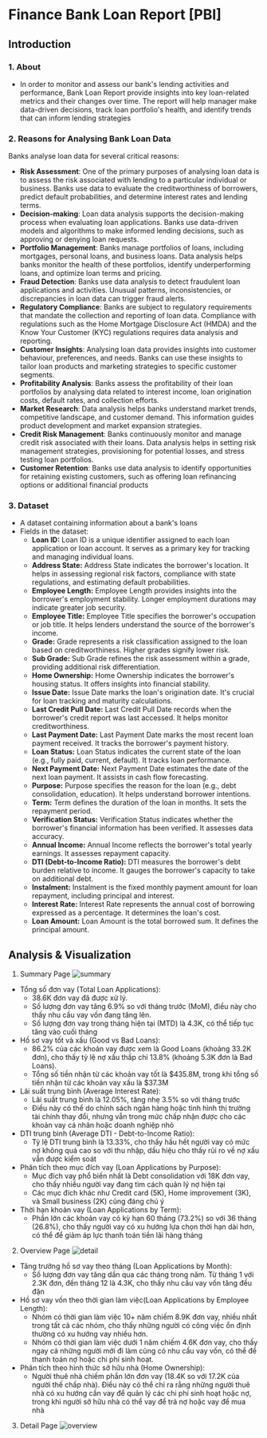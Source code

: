 # Finance Bank Loan Report [PBI]
## Introduction
### 1. About
- In order to monitor and assess our bank's lending activities and performance, Bank Loan Report provide insights into key loan-related metrics and their changes over time. The report will help manager make data-driven decisions, track loan portfolio's health, and identify trends that can inform lending strategies
### 2. Reasons for Analysing Bank Loan Data
Banks analyse loan data for several critical reasons:
- **Risk Assessment**: One of the primary purposes of analysing loan data is to assess the risk associated with lending to a particular individual or business. Banks use data to evaluate the creditworthiness of borrowers, predict default probabilities, and determine interest rates and lending terms.
- **Decision-making**: Loan data analysis supports the decision-making process when evaluating loan applications. Banks use data-driven models and algorithms to make informed lending decisions, such as approving or denying loan requests.
- **Portfolio Management**: Banks manage portfolios of loans, including mortgages, personal loans, and business loans. Data analysis helps banks monitor the health of these portfolios, identify underperforming loans, and optimize loan terms and pricing.
- **Fraud Detection**: Banks use data analysis to detect fraudulent loan applications and activities. Unusual patterns, inconsistencies, or discrepancies in loan data can trigger fraud alerts.
- **Regulatory Compliance**: Banks are subject to regulatory requirements that mandate the collection and reporting of loan data. Compliance with regulations such as the Home Mortgage Disclosure Act (HMDA) and the Know Your Customer (KYC) regulations requires data analysis and reporting.
- **Customer Insights**: Analysing loan data provides insights into customer behaviour, preferences, and needs. Banks can use these insights to tailor loan products and marketing strategies to specific customer segments.
- **Profitability Analysis**: Banks assess the profitability of their loan portfolios by analysing data related to interest income, loan origination costs, default rates, and collection efforts.
- **Market Research**: Data analysis helps banks understand market trends, competitive landscape, and customer demand. This information guides product development and market expansion strategies.
- **Credit Risk Management**: Banks continuously monitor and manage credit risk associated with their loans. Data analysis helps in setting risk management strategies, provisioning for potential losses, and stress testing loan portfolios.
- **Customer Retention**: Banks use data analysis to identify opportunities for retaining existing customers, such as offering loan refinancing options or additional financial products
### 3. Dataset
- A dataset containing information about a bank's loans
- Fields in the dataset: <br/>
  - **Loan ID:** Loan ID is a unique identifier assigned to each loan application or loan account. It serves as a primary key for tracking and managing individual loans. <br/>
  - **Address State:** Address State indicates the borrower's location. It helps in assessing regional risk factors, compliance with state regulations, and estimating default probabilities. <br/>
  - **Employee Length:** Employee Length provides insights into the borrower's employment stability. Longer employment durations may indicate greater job security.<br/>
  - **Employee Title:** Employee Title specifies the borrower's occupation or job title. It helps lenders understand the source of the borrower's income.<br/>
  - **Grade:** Grade represents a risk classification assigned to the loan based on creditworthiness. Higher grades signify lower risk.<br/>
  - **Sub Grade:** Sub Grade refines the risk assessment within a grade, providing additional risk differentiation.<br/>
  - **Home Ownership:** Home Ownership indicates the borrower's housing status. It offers insights into financial stability.<br/>
  - **Issue Date:** Issue Date marks the loan's origination date. It's crucial for loan tracking and maturity calculations.<br/>
  - **Last Credit Pull Date:** Last Credit Pull Date records when the borrower's credit report was last accessed. It helps monitor creditworthiness.<br/>
  - **Last Payment Date:** Last Payment Date marks the most recent loan payment received. It tracks the borrower's payment history.<br/>
  - **Loan Status:** Loan Status indicates the current state of the loan (e.g., fully paid, current, default). It tracks loan performance.<br/>
  - **Next Payment Date:** Next Payment Date estimates the date of the next loan payment. It assists in cash flow forecasting.<br/>
  - **Purpose:** Purpose specifies the reason for the loan (e.g., debt consolidation, education). It helps understand borrower intentions.<br/>
  - **Term:** Term defines the duration of the loan in months. It sets the repayment period.<br/>
  - **Verification Status:** Verification Status indicates whether the borrower's financial information has been verified. It assesses data accuracy.<br/>
  - **Annual Income:** Annual Income reflects the borrower's total yearly earnings. It assesses repayment capacity.<br/>
  - **DTI (Debt-to-Income Ratio):** DTI measures the borrower's debt burden relative to income. It gauges the borrower's capacity to take on additional debt.<br/>
  - **Instalment:** Instalment is the fixed monthly payment amount for loan repayment, including principal and interest.<br/>
  - **Interest Rate:** Interest Rate represents the annual cost of borrowing expressed as a percentage. It determines the loan's cost.<br/>
  - **Loan Amount:** Loan Amount is the total borrowed sum. It defines the principal amount.<br/>
## Analysis & Visualization
1. Summary Page
![summary](https://github.com/user-attachments/assets/cd615676-80e7-4ac2-9592-d020238c2fd1) <br />
- Tổng số đơn vay (Total Loan Applications):
  - 38.6K đơn vay đã được xử lý.
  - Số lượng đơn vay tăng 6.9% so với tháng trước (MoM), điều này cho thấy nhu cầu vay vốn đang tăng lên.
  - Số lượng đơn vay trong tháng hiện tại (MTD) là 4.3K, có thể tiếp tục tăng vào cuối tháng
- Hồ sơ vay tốt và xấu (Good vs Bad Loans):
  - 86.2% của các khoản vay được xem là Good Loans (khoảng 33.2K đơn), cho thấy tỷ lệ nợ xấu thấp chỉ 13.8% (khoảng 5.3K đơn là Bad Loans).
  - Tổng số tiền nhận từ các khoản vay tốt là $435.8M, trong khi tổng số tiền nhận từ các khoản vay xấu là $37.3M
- Lãi suất trung bình (Average Interest Rate):
  - Lãi suất trung bình là 12.05%, tăng nhẹ 3.5% so với tháng trước
  - Điều này có thể do chính sách ngân hàng hoặc tình hình thị trường tài chính thay đổi, nhưng vẫn trong mức chấp nhận được cho các khoản vay cá nhân hoặc doanh nghiệp nhỏ
- DTI trung bình (Average DTI - Debt-to-Income Ratio):
  - Tỷ lệ DTI trung bình là 13.33%, cho thấy hầu hết người vay có mức nợ không quá cao so với thu nhập, dấu hiệu cho thấy rủi ro về nợ xấu vẫn được kiểm soát
- Phân tích theo mục đích vay (Loan Applications by Purpose):
  - Mục đích vay phổ biến nhất là Debt consolidation với 18K đơn vay, cho thấy nhiều người vay đang tìm cách quản lý nợ hiện tại
  - Các mục đích khác như Credit card (5K), Home improvement (3K), và Small business (2K) cũng đáng chú ý
- Thời hạn khoản vay (Loan Applications by Term):
  - Phần lớn các khoản vay có kỳ hạn 60 tháng (73.2%) so với 36 tháng (26.8%), cho thấy người vay có xu hướng lựa chọn thời hạn dài hơn, có thể để giảm áp lực thanh toán tiền lãi hàng tháng
2. Overview Page
![detail](https://github.com/user-attachments/assets/ba2aaef6-3f9f-4440-89bb-c58ed3a2c1bf) <br />
- Tăng trưởng hồ sơ vay theo tháng (Loan Applications by Month):
  - Số lượng đơn vay tăng dần qua các tháng trong năm. Từ tháng 1 với 2.3K đơn, đến tháng 12 là 4.3K, cho thấy nhu cầu vay vốn tăng đều đặn
- Hồ sơ vay vốn theo thời gian làm việc(Loan Applications by Employee Length):
  - Nhóm có thời gian làm việc 10+ năm chiếm 8.9K đơn vay, nhiều nhất trong tất cả các nhóm, cho thấy những người có công việc ổn định thường có xu hướng vay nhiều hơn.
  - Nhóm có thời gian làm việc dưới 1 năm chiếm 4.6K đơn vay, cho thấy ngay cả những người mới đi làm cũng có nhu cầu vay vốn, có thể để thanh toán nợ hoặc chi phí sinh hoạt.
- Phân tích theo hình thức sở hữu nhà (Home Ownership):
  - Người thuê nhà chiếm phần lớn đơn vay (18.4K so với 17.2K của người thế chấp nhà). Điều này có thể chỉ ra rằng những người thuê nhà có xu hướng cần vay để quản lý các chi phí sinh hoạt hoặc nợ, trong khi người sở hữu nhà có thể vay để trả nợ hoặc vay để mua nhà
3. Detail Page
![overview](https://github.com/user-attachments/assets/4d78ddca-b7af-4faa-88ce-2a3cefef745f) <br />
